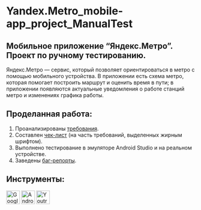 # Yandex.Metro_mobile-app_project_ManualTest
## Мобильное приложение “Яндекс.Метро”. Проект по ручному тестированию.

Яндекс.Метро — сервис, который позволяет ориентироваться в метро с помощью мобильного устройства. В приложении есть схема метро, которая помогает построить маршрут и оценить время в пути; в приложении появляются актуальные уведомления о работе станций метро и изменениях графика работы. 

## Проделанная работа:
1. Проанализированы [требования](https://docs.google.com/document/d/1L1lRqhQdlXXF17g79VJSpXySjzGKBW8eZ1shExF-EyM/edit?usp=sharing).
2. Cоставлен [чек-лист](https://docs.google.com/spreadsheets/d/1HM70qTsG-QiHa4J1wF4olNqMG9PT-51aUxBcoRdI8oY/edit?usp=sharing) (на часть требований, выделенных жирным шрифтом).
3. Выполнено тестирование в эмуляторе Android Studio и на реальном устройстве.
4. Заведены [баг-репорты](https://veronivan.youtrack.cloud/issues?q=tag:%20%7BMobile%20application%7D).

## Инструменты:
<p align="left"> 
  <a href="https://docs.google.com/" target="_blank" rel="noreferrer"><img src="https://w7.pngwing.com/pngs/240/1015/png-transparent-g-suite-google-docs-google-angle-rectangle-logo.png" width="36" height="36" alt="Google Sheets" /></a>
  <a href="developer.android.com" target="_blank" rel="noreferrer"><img src="https://github.com/user-attachments/assets/12a52a01-f617-44c4-81ca-abc8b1202429" width="36" height="36" alt="Android Studio" /></a>
  <a href="https://www.jetbrains.com/youtrack/" target="_blank" rel="noreferrer"><img src="https://upload.wikimedia.org/wikipedia/commons/9/95/YouTrack_Icon.png" width="36" height="36" alt="Youtrack" /></a>
</p> 
